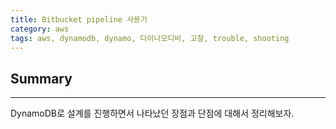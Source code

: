```yaml
---
title: Bitbucket pipeline 사용기
category: aws
tags: aws, dynamodb, dynamo, 다이나모디비, 고찰, trouble, shooting
---
```

## Summary
---
DynamoDB로 설계를 진행하면서 나타났던 장점과 단점에 대해서 정리해보자.